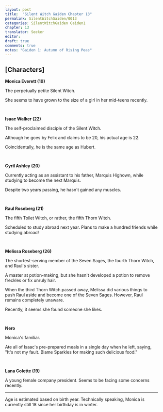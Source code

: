 ```yaml
---
layout: post
title:  "Silent Witch Gaiden Chapter 13"
permalink: SilentWitchGaiden/0013
categories: SilentWitchGaiden Gaiden1
chapter: 13
translator: Seeker
editor: 
draft: true
comments: true
notes: "Gaiden 1: Autumn of Rising Peas"
---
```

<h2>[Characters]</h2>

**Monica Everett (19)**

The perpetually petite Silent Witch.

She seems to have grown to the size of a girl in her mid-teens recently.

<br/>

**Isaac Walker (22)**

The self-proclaimed disciple of the Silent Witch.

Although he goes by Felix and claims to be 20, his actual age is 22.

Coincidentally, he is the same age as Hubert.

<br/>

**Cyril Ashley (20)**

Currently acting as an assistant to his father, Marquis Highown, while studying to become the next Marquis.

Despite two years passing, he hasn't gained any muscles.

<br/>

**Raul Roseberg (21)**

The fifth Toilet Witch, or rather, the fifth Thorn Witch.

Scheduled to study abroad next year. Plans to make a hundred friends while studying abroad!

<br/>

**Melissa Roseberg (26)**

The shortest-serving member of the Seven Sages, the fourth Thorn Witch, and Raul's sister.

A master at potion-making, but she hasn't developed a potion to remove freckles or fix unruly hair.

When the third Thorn Witch passed away, Melissa did various things to push Raul aside and become one of the Seven Sages. However, Raul remains completely unaware.

Recently, it seems she found someone she likes.

<br/>

**Nero**

Monica's familiar.

Ate all of Isaac's pre-prepared meals in a single day when he left, saying, "It's not my fault. Blame Sparkles for making such delicious food."

<br/>

**Lana Colette (19)**

A young female company president. Seems to be facing some concerns recently.

---

Age is estimated based on birth year. Technically speaking, Monica is currently still 18 since her birthday is in winter.
